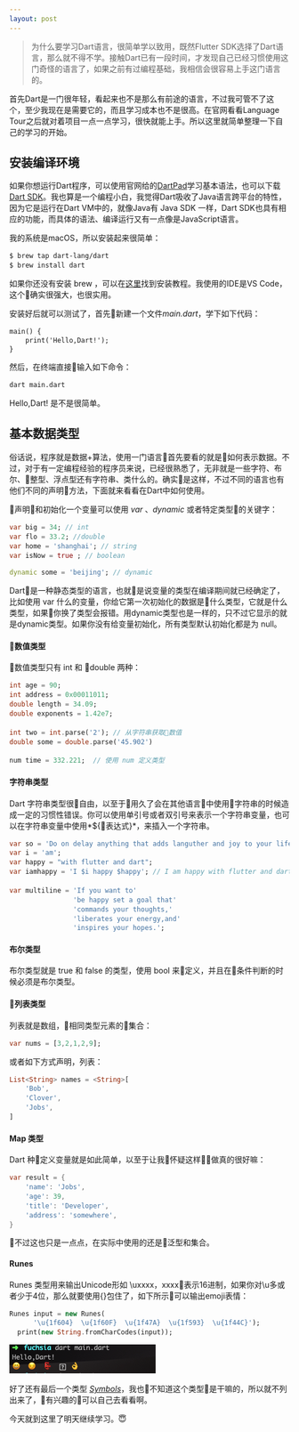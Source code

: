 ```yaml
---
layout: post
---
```

> 为什么要学习Dart语言，很简单学以致用，既然Flutter SDK选择了Dart语言，那么就不得不学。接触Dart已有一段时间，才发现自己已经习惯使用这门奇怪的语言了，如果之前有过编程基础，我相信会很容易上手这门语言的。

首先Dart是一门很年轻，看起来也不是那么有前途的语言，不过我可管不了这个，至少我现在是需要它的，而且学习成本也不是很高。在官网看看Language Tour之后就对着项目一点一点学习，很快就能上手。所以这里就简单整理一下自己的学习的开始。

## 安装编译环境
如果你想运行Dart程序，可以使用官网给的[DartPad](https://dartpad.dartlang.org/)学习基本语法，也可以下载[Dart SDK](https://www.dartlang.org/tools/sdk)。我也算是一个编程小白，我觉得Dart吸收了Java语言跨平台的特性，因为它是运行在Dart VM中的，就像Java有 Java SDK 一样，Dart SDK也具有相应的功能，而具体的语法、编译运行又有一点像是JavaScript语言。

我的系统是macOS，所以安装起来很简单：
```bash
$ brew tap dart-lang/dart
$ brew install dart
```
如果你还没有安装 brew ，可以在[这里](https://brew.sh/)找到安装教程。我使用的IDE是VS Code，这个确实很强大，也很实用。

安装好后就可以测试了，首先新建一个文件*main.dart*，学下如下代码：
```
main() {
    print('Hello,Dart!');
}
```
然后，在终端直接输入如下命令：
```bash
dart main.dart
```
Hello,Dart! 是不是很简单。

## 基本数据类型
俗话说，程序就是数据+算法，使用一门语言首先要看的就是如何表示数据。不过，对于有一定编程经验的程序员来说，已经很熟悉了，无非就是一些字符、布尔、整型、浮点型还有字符串、类什么的。确实是这样，不过不同的语言也有他们不同的声明方法，下面就来看看在Dart中如何使用。

声明和初始化一个变量可以使用 *var* 、*dynamic* 或者特定类型的关键字：
```dart
var big = 34; // int 
var flo = 33.2; //double
var home = 'shanghai'; // string
var isNow = true ; // boolean
```
```dart
dynamic some = 'beijing'; // dynamic 
```
Dart是一种静态类型的语言，也就是说变量的类型在编译期间就已经确定了，比如使用 var 什么的变量，你给它第一次初始化的数据是什么类型，它就是什么类型，如果你换了类型会报错。用dynamic类型也是一样的，只不过它显示的就是dynamic类型。如果你没有给变量初始化，所有类型默认初始化都是为 null。

#### 数值类型
数值类型只有 int 和 double 两种：
```dart
int age = 90; 
int address = 0x00011011;
double length = 34.09;
double exponents = 1.42e7;

int two = int.parse('2'); // 从字符串获取数值
double some = double.parse('45.902')

num time = 332.221;  // 使用 num 定义类型
```

#### 字符串类型
Dart 字符串类型很自由，以至于用久了会在其他语言中使用字符串的时候造成一定的习惯性错误。你可以使用单引号或者双引号来表示一个字符串变量，也可以在字符串变量中使用*${表达式}*，来插入一个字符串。
```dart
var so = 'Do on delay anything that adds languther and joy to your life';
var i = 'am';
var happy = "with flutter and dart";
var iamhappy = 'I $i happy $happy'; // I am happy with flutter and dart

var multiline = 'If you want to'
                'be happy set a goal that'
                'commands your thoughts,'
                'liberates your energy,and'
                'inspires your hopes.';
```

#### 布尔类型
布尔类型就是 true 和 false 的类型，使用 bool 来定义，并且在条件判断的时候必须是布尔类型。

#### 列表类型
列表就是数组，相同类型元素的集合：
```dart
var nums = [3,2,1,2,9];
```
或者如下方式声明，列表：
```dart
List<String> names = <String>[
    'Bob',
    'Clover',
    'Jobs',
]
```

#### Map 类型
Dart 种定义变量就是如此简单，以至于让我怀疑这样做真的很好嘛：
```dart
var result = {
    'name': 'Jobs',
    'age': 39,
    'title': 'Developer',
    'address': 'somewhere',
}
```
不过这也只是一点点，在实际中使用的还是泛型和集合。

#### Runes
Runes 类型用来输出Unicode形如 \uxxxx，xxxx表示16进制，如果你对\u多或者少于4位，那么就要使用{}包住了，如下所示可以输出emoji表情：
```dart
Runes input = new Runes(
      '\u{1f604}  \u{1f60F}  \u{1f47A}  \u{1f593}  \u{1f44C}');
  print(new String.fromCharCodes(input));
```
![emoji](/assets/images/dart/emoji.png)

好了还有最后一个类型 [*Symbols*](https://www.dartlang.org/guides/language/language-tour#symbols)，我也不知道这个类型是干嘛的，所以就不列出来了，有兴趣的可以自己去看看啊。

今天就到这里了明天继续学习。😇
